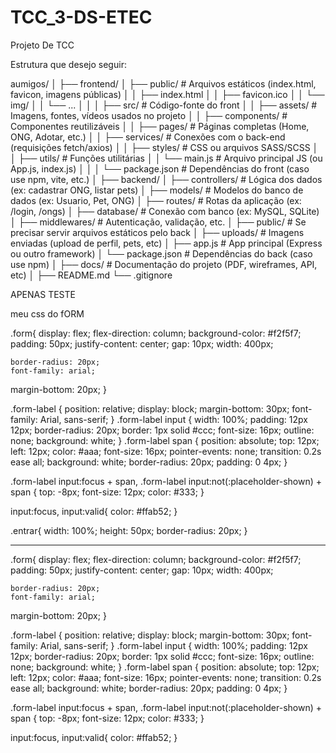# TCC_3-DS-ETEC
Projeto De TCC


Estrutura que desejo seguir:


aumigos/
│
├── frontend/
│   ├── public/                 # Arquivos estáticos (index.html, favicon, imagens públicas)
│   │   ├── index.html
│   │   ├── favicon.ico
│   │   └── img/
│   │       └── ...
│   │
│   ├── src/                    # Código-fonte do front
│   │   ├── assets/             # Imagens, fontes, vídeos usados no projeto
│   │   ├── components/         # Componentes reutilizáveis
│   │   ├── pages/              # Páginas completas (Home, ONG, Adotar, etc.)
│   │   ├── services/           # Conexões com o back-end (requisições fetch/axios)
│   │   ├── styles/             # CSS ou arquivos SASS/SCSS
│   │   ├── utils/              # Funções utilitárias
│   │   └── main.js             # Arquivo principal JS (ou App.js, index.js)
│   │
│   └── package.json            # Dependências do front (caso use npm, vite, etc.)
│
├── backend/
│   ├── controllers/            # Lógica dos dados (ex: cadastrar ONG, listar pets)
│   ├── models/                 # Modelos do banco de dados (ex: Usuario, Pet, ONG)
│   ├── routes/                 # Rotas da aplicação (ex: /login, /ongs)
│   ├── database/               # Conexão com banco (ex: MySQL, SQLite)
│   ├── middlewares/           # Autenticação, validação, etc.
│   ├── public/                 # Se precisar servir arquivos estáticos pelo back
│   ├── uploads/                # Imagens enviadas (upload de perfil, pets, etc)
│   ├── app.js                  # App principal (Express ou outro framework)
│   └── package.json            # Dependências do back (caso use npm)
│
├── docs/                      # Documentação do projeto (PDF, wireframes, API, etc)
│
├── README.md
└── .gitignore

APENAS TESTE





meu css do fORM

.form{
    display: flex;
    flex-direction: column;
    background-color: #f2f5f7;
    padding: 50px;
    justify-content: center;
    gap: 10px;
    width: 400px;
   
    border-radius: 20px;
    font-family: arial;
  margin-bottom: 20px;
}

.form-label {
  position: relative;
  display: block;
  margin-bottom: 30px;
  font-family: Arial, sans-serif;
}
.form-label input {
  width: 100%;
  padding: 12px 12px;
  border-radius: 20px;
  border: 1px solid #ccc;
  font-size: 16px;
  outline: none;
  background: white;
}
.form-label span {
  position: absolute;
  top: 12px;
  left: 12px;
  color: #aaa;
  font-size: 16px;
  pointer-events: none;
  transition: 0.2s ease all;
  background: white;
  border-radius: 20px;
  padding: 0 4px;
}

.form-label input:focus + span,
.form-label input:not(:placeholder-shown) + span {
  top: -8px;
  font-size: 12px;
  color: #333;
}

input:focus, input:valid{
    color: #ffab52;
}

.entrar{
    width: 100%;
    height: 50px;
    border-radius: 20px;
}



-------------------------------

.form{
    display: flex;
    flex-direction: column;
    background-color: #f2f5f7;
    padding: 50px;
    justify-content: center;
    gap: 10px;
    width: 400px;
   
    border-radius: 20px;
    font-family: arial;
  margin-bottom: 20px;
}

.form-label {
  position: relative;
  display: block;
  margin-bottom: 30px;
  font-family: Arial, sans-serif;
}
.form-label input {
  width: 100%;
  padding: 12px 12px;
  border-radius: 20px;
  border: 1px solid #ccc;
  font-size: 16px;
  outline: none;
  background: white;
}
.form-label span {
  position: absolute;
  top: 12px;
  left: 12px;
  color: #aaa;
  font-size: 16px;
  pointer-events: none;
  transition: 0.2s ease all;
  background: white;
  border-radius: 20px;
  padding: 0 4px;
}

.form-label input:focus + span,
.form-label input:not(:placeholder-shown) + span {
  top: -8px;
  font-size: 12px;
  color: #333;
}

input:focus, input:valid{
    color: #ffab52;
}
